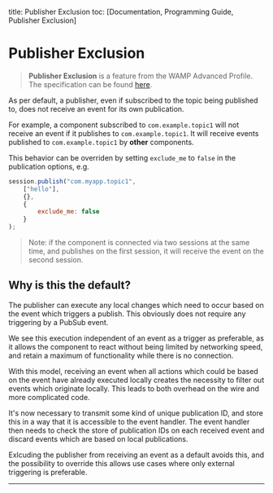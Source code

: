 title: Publisher Exclusion
toc: [Documentation, Programming Guide, Publisher Exclusion]

# Publisher Exclusion

> **Publisher Exclusion** is a feature from the WAMP Advanced Profile. The specification can be found [here](https://github.com/tavendo/WAMP/blob/master/spec/advanced/publisher-exclusion.md).

As per default, a publisher, even if subscribed to the topic being published to, does not receive an event for its own publication.

For example, a component subscribed to `com.example.topic1` will not receive an event if it publishes to `com.example.topic1`. It will receive events published to `com.example.topic1` by **other** components.

This behavior can be overriden by setting `exclude_me` to `false` in the publication options, e.g.

```javascript
session.publish("com.myapp.topic1",
    ["hello"],
    {},
    {
        exclude_me: false
    }
);
```

> Note: if the component is connected via two sessions at the same time, and publishes on the first session, it will receive the event on the second session.

## Why is this the default?

The publisher can execute any local changes which need to occur based on the event which triggers a publish. This obviously does not require any triggering by a PubSub event.

We see this execution independent of an event as a trigger as preferable, as it allows the component to react without being limited by networking speed, and retain a maximum of functionality while there is no connection.

With this model, receiving an event when all actions which could be based on the event have already executed locally creates the necessity to filter out events which originate locally. This leads to both overhead on the wire and more complicated code.

It's now necessary to transmit some kind of unique publication ID, and store this in a way that it is accessible to the event handler. The event handler then needs to check the store of publication IDs on each received event and discard events which are based on local publications.

Exlcuding the publisher from receiving an event as a default avoids this, and the possibility to override this allows use cases where only external triggering is preferable.

---

